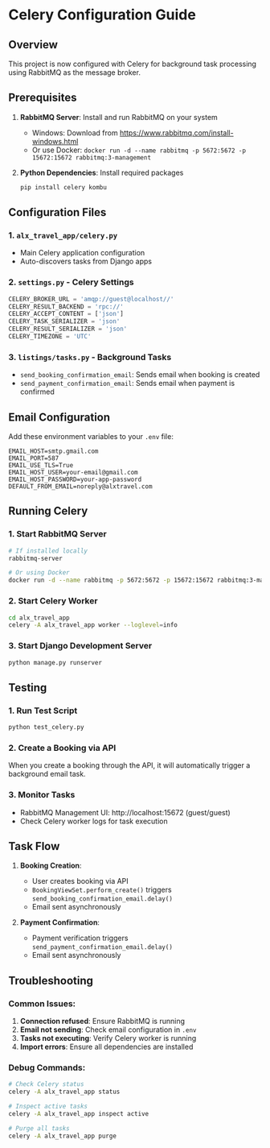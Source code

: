 # Celery Configuration Guide

## Overview
This project is now configured with Celery for background task processing using RabbitMQ as the message broker.

## Prerequisites
1. **RabbitMQ Server**: Install and run RabbitMQ on your system
   - Windows: Download from https://www.rabbitmq.com/install-windows.html
   - Or use Docker: `docker run -d --name rabbitmq -p 5672:5672 -p 15672:15672 rabbitmq:3-management`

2. **Python Dependencies**: Install required packages
   ```bash
   pip install celery kombu
   ```

## Configuration Files

### 1. `alx_travel_app/celery.py`
- Main Celery application configuration
- Auto-discovers tasks from Django apps

### 2. `settings.py` - Celery Settings
```python
CELERY_BROKER_URL = 'amqp://guest@localhost//'
CELERY_RESULT_BACKEND = 'rpc://'
CELERY_ACCEPT_CONTENT = ['json']
CELERY_TASK_SERIALIZER = 'json'
CELERY_RESULT_SERIALIZER = 'json'
CELERY_TIMEZONE = 'UTC'
```

### 3. `listings/tasks.py` - Background Tasks
- `send_booking_confirmation_email`: Sends email when booking is created
- `send_payment_confirmation_email`: Sends email when payment is confirmed

## Email Configuration
Add these environment variables to your `.env` file:
```
EMAIL_HOST=smtp.gmail.com
EMAIL_PORT=587
EMAIL_USE_TLS=True
EMAIL_HOST_USER=your-email@gmail.com
EMAIL_HOST_PASSWORD=your-app-password
DEFAULT_FROM_EMAIL=noreply@alxtravel.com
```

## Running Celery

### 1. Start RabbitMQ Server
```bash
# If installed locally
rabbitmq-server

# Or using Docker
docker run -d --name rabbitmq -p 5672:5672 -p 15672:15672 rabbitmq:3-management
```

### 2. Start Celery Worker
```bash
cd alx_travel_app
celery -A alx_travel_app worker --loglevel=info
```

### 3. Start Django Development Server
```bash
python manage.py runserver
```

## Testing

### 1. Run Test Script
```bash
python test_celery.py
```

### 2. Create a Booking via API
When you create a booking through the API, it will automatically trigger a background email task.

### 3. Monitor Tasks
- RabbitMQ Management UI: http://localhost:15672 (guest/guest)
- Check Celery worker logs for task execution

## Task Flow

1. **Booking Creation**: 
   - User creates booking via API
   - `BookingViewSet.perform_create()` triggers `send_booking_confirmation_email.delay()`
   - Email sent asynchronously

2. **Payment Confirmation**:
   - Payment verification triggers `send_payment_confirmation_email.delay()`
   - Email sent asynchronously

## Troubleshooting

### Common Issues:
1. **Connection refused**: Ensure RabbitMQ is running
2. **Email not sending**: Check email configuration in `.env`
3. **Tasks not executing**: Verify Celery worker is running
4. **Import errors**: Ensure all dependencies are installed

### Debug Commands:
```bash
# Check Celery status
celery -A alx_travel_app status

# Inspect active tasks
celery -A alx_travel_app inspect active

# Purge all tasks
celery -A alx_travel_app purge
```
